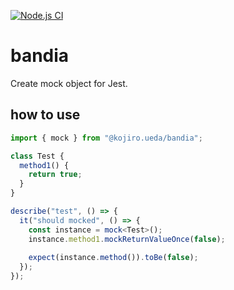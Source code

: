 [![Node.js CI](https://github.com/naoki-tomita/bandia/actions/workflows/node.js.yml/badge.svg)](https://github.com/naoki-tomita/bandia/actions/workflows/node.js.yml)

# bandia
Create mock object for Jest.

## how to use

```typescript
import { mock } from "@kojiro.ueda/bandia";

class Test {
  method1() {
    return true;
  }
}

describe("test", () => {
  it("should mocked", () => {
    const instance = mock<Test>();
    instance.method1.mockReturnValueOnce(false);
    
    expect(instance.method()).toBe(false);
  });
});
```

